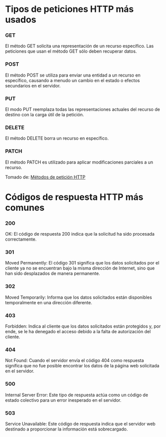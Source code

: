 # Tipos de peticiones HTTP más usados
### GET
El método GET  solicita una representación de un recurso específico. 
Las peticiones que usan el método GET sólo deben recuperar datos.
### POST
El método POST se utiliza para enviar una entidad a un recurso en específico, causando a menudo un cambio en el estado o efectos secundarios en el servidor.
### PUT
El modo PUT reemplaza todas las representaciones actuales del recurso de destino con la carga útil de la petición.
### DELETE
El método DELETE borra un recurso en específico.
### PATCH
El método PATCH es utilizado para aplicar modificaciones parciales a un recurso.

Tomado de: [Métodos de petición HTTP](https://developer.mozilla.org/es/docs/Web/HTTP/Methods)

# Códigos de respuesta HTTP más comunes
### 200
OK: El código de respuesta 200 indica que la solicitud ha sido procesada correctamente. 
### 301
Moved Permanently: El código 301 significa que los datos solicitados por el cliente ya no se encuentran bajo la misma dirección de Internet, sino que han sido desplazados de manera permanente.
### 302
Moved Temporarily: Informa que los datos solicitados están disponibles temporalmente en una dirección diferente.
### 403
Forbidden: Indica al cliente que los datos solicitados están protegidos y, por ende, se le ha denegado el acceso debido a la falta de autorización del cliente.
### 404 
Not Found: Cuando el servidor envía el código 404 como respuesta significa que no fue posible encontrar los datos de la página web solicitada en el servidor.
### 500 
Internal Server Error: Este tipo de respuesta actúa como un código de estado colectivo para un error inesperado en el servidor.
### 503
Service Unavailable: Este código de respuesta indica que el servidor web destinado a proporcionar la información está sobrecargado.